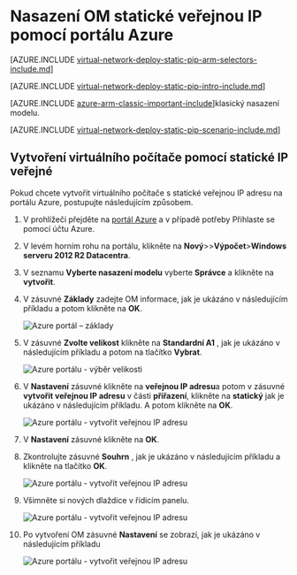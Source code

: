 <properties 
   pageTitle="Nasazení OM pomocí statické IP veřejné na portálu Azure správce prostředků | Microsoft Azure"
   description="Naučte se nasadit VMs pomocí statické IP veřejné na portálu zure ve Správci zdrojů"
   services="virtual-network"
   documentationCenter="na"
   authors="jimdial"
   manager="carmonm"
   editor=""
   tags="azure-resource-manager"
/>
<tags  
   ms.service="virtual-network"
   ms.devlang="na"
   ms.topic="article"
   ms.tgt_pltfrm="na"
   ms.workload="infrastructure-services"
   ms.date="02/04/2016"
   ms.author="jdial" />

# <a name="deploy-a-vm-with-a-static-public-ip-using-the-azure-portal"></a>Nasazení OM statické veřejnou IP pomocí portálu Azure

[AZURE.INCLUDE [virtual-network-deploy-static-pip-arm-selectors-include.md](../../includes/virtual-network-deploy-static-pip-arm-selectors-include.md)]

[AZURE.INCLUDE [virtual-network-deploy-static-pip-intro-include.md](../../includes/virtual-network-deploy-static-pip-intro-include.md)]

[AZURE.INCLUDE [azure-arm-classic-important-include](../../includes/learn-about-deployment-models-rm-include.md)]klasický nasazení modelu.

[AZURE.INCLUDE [virtual-network-deploy-static-pip-scenario-include.md](../../includes/virtual-network-deploy-static-pip-scenario-include.md)]

## <a name="create-a-vm-with-a-static-public-ip"></a>Vytvoření virtuálního počítače pomocí statické IP veřejné 

Pokud chcete vytvořit virtuálního počítače s statické veřejnou IP adresu na portálu Azure, postupujte následujícím způsobem.

1. V prohlížeči přejděte na [portál Azure](https://portal.azure.com) a v případě potřeby Přihlaste se pomocí účtu Azure.
2. V levém horním rohu na portálu, klikněte na **Nový**>>**Výpočet**>**Windows serveru 2012 R2 Datacentra**.
3. V seznamu **Vyberte nasazení modelu** vyberte **Správce** a klikněte na **vytvořit**.
4. V zásuvné **Základy** zadejte OM informace, jak je ukázáno v následujícím příkladu a potom klikněte na **OK**.

    ![Azure portál – základy](./media/virtual-network-deploy-static-pip-arm-portal/figure1.png)

5. V zásuvné **Zvolte velikost** klikněte na **Standardní A1** , jak je ukázáno v následujícím příkladu a potom na tlačítko **Vybrat**.

    ![Azure portálu - výběr velikosti](./media/virtual-network-deploy-static-pip-arm-portal/figure2.png)

6. V **Nastavení** zásuvné klikněte na **veřejnou IP adresu**a potom v zásuvné **vytvořit veřejnou IP adresu** v části **přiřazení**, klikněte na **statický** jak je ukázáno v následujícím příkladu. A potom klikněte na **OK**.

    ![Azure portálu - vytvořit veřejnou IP adresu](./media/virtual-network-deploy-static-pip-arm-portal/figure3.png)

7. V **Nastavení** zásuvné klikněte na **OK**.
8. Zkontrolujte zásuvné **Souhrn** , jak je ukázáno v následujícím příkladu a klikněte na tlačítko **OK**.

    ![Azure portálu - vytvořit veřejnou IP adresu](./media/virtual-network-deploy-static-pip-arm-portal/figure4.png)

9. Všimněte si nových dlaždice v řídicím panelu.

    ![Azure portálu - vytvořit veřejnou IP adresu](./media/virtual-network-deploy-static-pip-arm-portal/figure5.png)

10. Po vytvoření OM zásuvné **Nastavení** se zobrazí, jak je ukázáno v následujícím příkladu

    ![Azure portálu - vytvořit veřejnou IP adresu](./media/virtual-network-deploy-static-pip-arm-portal/figure6.png)